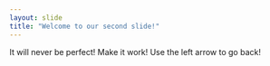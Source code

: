 ```yaml
---
layout: slide
title: "Welcome to our second slide!"
---
```

It will never be perfect! Make it work!
Use the left arrow to go back!

